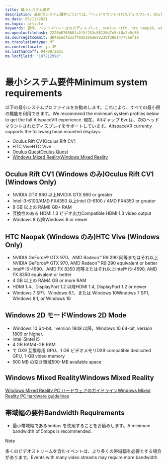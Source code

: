```yaml
---
title: 最小システム要件
description: 最新のシステム要件については、「ヘッドマウントされたディスプレイ、Oculus Rift、および HTC Naopak デバイスでの Altworkplace Evr」を最新の状態に維持してください。
ms.date: 03/11/2021
ms.topic: article
keywords: 要件, ヘッドマウントされたディスプレイ, oculus rift, htc naopak, windows 2d モード
ms.openlocfilehash: 2220b876568fa2f5f253c08120d7e5cf0a2e5c50
ms.sourcegitcommit: d84a6adf631ff02b106e682238f2861477caef1e
ms.translationtype: MT
ms.contentlocale: ja-JP
ms.lasthandoff: 04/08/2021
ms.locfileid: "107212998"
---
```

# <a name="minimum-system-requirements"></a><span data-ttu-id="9115a-104">最小システム要件</span><span class="sxs-lookup"><span data-stu-id="9115a-104">Minimum system requirements</span></span>

<span data-ttu-id="9115a-105">以下の最小システムプロファイルをお勧めします。これにより、すべての最小限の機能を利用できます。</span><span class="sxs-lookup"><span data-stu-id="9115a-105">We recommend the minimum system profiles below to get the full AltspaceVR experience.</span></span> <span data-ttu-id="9115a-106">現在、Altギャップ Evr は、次のヘッドマウントされたディスプレイをサポートしています。</span><span class="sxs-lookup"><span data-stu-id="9115a-106">AltspaceVR currently supports the following head mounted displays:</span></span>

* <span data-ttu-id="9115a-107">Oculus Rift CV1</span><span class="sxs-lookup"><span data-stu-id="9115a-107">Oculus Rift CV1</span></span>
* <span data-ttu-id="9115a-108">HTC Vive</span><span class="sxs-lookup"><span data-stu-id="9115a-108">HTC Vive</span></span>
* [<span data-ttu-id="9115a-109">Oculus Quest</span><span class="sxs-lookup"><span data-stu-id="9115a-109">Oculus Quest</span></span>](oculus-installation.md)
* [<span data-ttu-id="9115a-110">Windows Mixed Reality</span><span class="sxs-lookup"><span data-stu-id="9115a-110">Windows Mixed Reality</span></span>](wmr-installation.md)

## <a name="oculus-rift-cv1-windows-only"></a><span data-ttu-id="9115a-111">Oculus Rift CV1 (Windows のみ)</span><span class="sxs-lookup"><span data-stu-id="9115a-111">Oculus Rift CV1 (Windows Only)</span></span>

* <span data-ttu-id="9115a-112">NVIDIA GTX 960 以上</span><span class="sxs-lookup"><span data-stu-id="9115a-112">NVIDIA GTX 960 or greater</span></span> 
* <span data-ttu-id="9115a-113">Intel i3-6100/AMD FX4350 以上</span><span class="sxs-lookup"><span data-stu-id="9115a-113">Intel i3-6100 / AMD FX4350 or greater</span></span> 
* <span data-ttu-id="9115a-114">8 GB 以上の RAM</span><span class="sxs-lookup"><span data-stu-id="9115a-114">8 GB+ RAM</span></span> 
* <span data-ttu-id="9115a-115">互換性のある HDMI 1.3 ビデオ出力</span><span class="sxs-lookup"><span data-stu-id="9115a-115">Compatible HDMI 1.3 video output</span></span> 
* <span data-ttu-id="9115a-116">Windows 8 以降</span><span class="sxs-lookup"><span data-stu-id="9115a-116">Windows 8 or newer</span></span> 

## <a name="htc-vive-windows-only"></a><span data-ttu-id="9115a-117">HTC Naopak (Windows のみ)</span><span class="sxs-lookup"><span data-stu-id="9115a-117">HTC Vive (Windows Only)</span></span>

* <span data-ttu-id="9115a-118">NVIDIA GeForce® GTX 970、AMD Radeon™ R9 290 同等またはそれ以上</span><span class="sxs-lookup"><span data-stu-id="9115a-118">NVIDIA GeForce® GTX 970, AMD Radeon™ R9 290 equivalent or better</span></span>
* <span data-ttu-id="9115a-119">Intel® i5-4590、AMD FX 8350 同等またはそれ以上</span><span class="sxs-lookup"><span data-stu-id="9115a-119">Intel® i5-4590, AMD FX 8350 equivalent or better</span></span>   
* <span data-ttu-id="9115a-120">4 GB 以上の RAM</span><span class="sxs-lookup"><span data-stu-id="9115a-120">4 GB or more RAM</span></span>
* <span data-ttu-id="9115a-121">HDMI 1.4、DisplayPort 1.2 以降</span><span class="sxs-lookup"><span data-stu-id="9115a-121">HDMI 1.4, DisplayPort 1.2 or newer</span></span>
* <span data-ttu-id="9115a-122">Windows 7 SP1、Windows 8.1、または Windows 10</span><span class="sxs-lookup"><span data-stu-id="9115a-122">Windows 7 SP1, Windows 8.1, or Windows 10</span></span>

## <a name="windows-2d-mode"></a><span data-ttu-id="9115a-123">Windows 2D モード</span><span class="sxs-lookup"><span data-stu-id="9115a-123">Windows 2D Mode</span></span>

* <span data-ttu-id="9115a-124">Windows 10 64-bit、version 1809 以降。</span><span class="sxs-lookup"><span data-stu-id="9115a-124">Windows 10 64-bit, version 1809 or higher.</span></span>
* <span data-ttu-id="9115a-125">Intel i5</span><span class="sxs-lookup"><span data-stu-id="9115a-125">Intel i5</span></span>
* <span data-ttu-id="9115a-126">4 GB RAM</span><span class="sxs-lookup"><span data-stu-id="9115a-126">4-GB RAM</span></span>
* <span data-ttu-id="9115a-127">て DX9 互換専用 GPU、1 GB ビデオメモリ</span><span class="sxs-lookup"><span data-stu-id="9115a-127">DX9 compatible dedicated GPU, 1-GB video memory</span></span>
* <span data-ttu-id="9115a-128">500 MB の空き領域</span><span class="sxs-lookup"><span data-stu-id="9115a-128">500-MB available space</span></span> 

## <a name="windows-mixed-reality"></a><span data-ttu-id="9115a-129">Windows Mixed Reality</span><span class="sxs-lookup"><span data-stu-id="9115a-129">Windows Mixed Reality</span></span>

[<span data-ttu-id="9115a-130">Windows Mixed Reality PC ハードウェアのガイドライン</span><span class="sxs-lookup"><span data-stu-id="9115a-130">Windows Mixed Reality PC hardware guidelines</span></span>](https://docs.microsoft.com/windows/mixed-reality/enthusiast-guide/windows-mixed-reality-minimum-pc-hardware-compatibility-guidelines)

## <a name="bandwidth-requirements"></a><span data-ttu-id="9115a-131">帯域幅の要件</span><span class="sxs-lookup"><span data-stu-id="9115a-131">Bandwidth Requirements</span></span>

* <span data-ttu-id="9115a-132">最小帯域幅である5mbps を使用することをお勧めします。</span><span class="sxs-lookup"><span data-stu-id="9115a-132">A minimum bandwidth of 5mbps is recommended.</span></span>

> [!NOTE]
> <span data-ttu-id="9115a-133">多くのビデオストリームを含むイベントは、より多くの帯域幅を必要とする場合があります。</span><span class="sxs-lookup"><span data-stu-id="9115a-133">Events with many video streams may require more bandwidth.</span></span>
